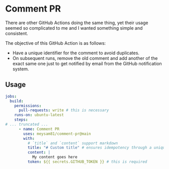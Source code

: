 # Comment PR

There are other GitHub Actions doing the same thing, yet their usage seemed so
complicated to me and I wanted something simple and consistent.

The objective of this GitHub Action is as follows:

- Have a unique identifier for the comment to avoid duplicates.
- On subsequent runs, remove the old comment and add another of the exact same
one just to get notified by email from the GitHub notification system.

## Usage

```yaml
jobs:
  build:
    permissions:
      pull-requests: write # this is necessary
    runs-on: ubuntu-latest
    steps:
# ... truncated ...
      - name: Comment PR
        uses: meysam81/comment-pr@main
        with:
          # `title` and `content` support markdown
          title: "# Custom title" # ensures idempotency through a unique identifier
          content: |
            My content goes here
          token: ${{ secrets.GITHUB_TOKEN }} # this is required
```
